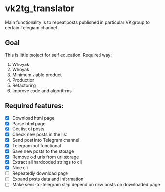 # vk2tg_translator
Main functionality is to repeat posts published in particular VK group to certain Telegram channel

## Goal
This is little project for self education. Required way:
1. Whoyak
2. Whoyak
3. Minimum viable product
4. Production
5. Refactoring
6. Improve code and algorithms

## Required features:
- [x] Download html page
- [x] Parse html page
- [x] Get list of posts
- [x] Check new posts in the list
- [x] Send post into Telegram channel
- [x] Telegram bot functional
- [x] Save new posts to the storage
- [x] Remove old urls from url storage
- [x] Extract all hardcoded strings to cli
- [x] Nice cli
- [ ] Repeatedly download page
- [ ] Expand posts data and information
- [ ] Make send-to-telegram step depend on new posts on downloaded page
